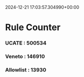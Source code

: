2024-12-21 17:03:57.304990+00:00
# Rule Counter 
 ### UCATE : 500534

 ### Veneto : 146910

 ### Allowlist : 13930
